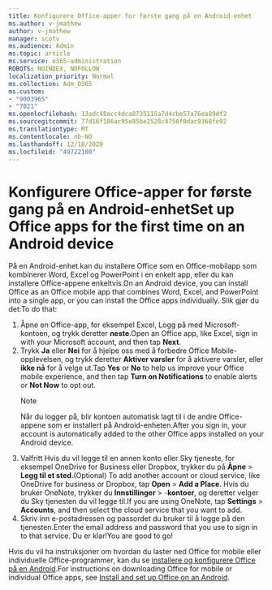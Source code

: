 ```yaml
---
title: Konfigurere Office-apper for første gang på en Android-enhet
ms.author: v-jmathew
author: v-jmathew
manager: scotv
ms.audience: Admin
ms.topic: article
ms.service: o365-administration
ROBOTS: NOINDEX, NOFOLLOW
localization_priority: Normal
ms.collection: Adm_O365
ms.custom:
- "9003965"
- "7021"
ms.openlocfilehash: 13adc48acc4dca8735115a7d4cbe57a76ea89df2
ms.sourcegitcommit: 77d16f186ac95e85be2528c4756f0dac9368fe92
ms.translationtype: MT
ms.contentlocale: nb-NO
ms.lasthandoff: 12/18/2020
ms.locfileid: "49722180"
---
```

# <a name="set-up-office-apps-for-the-first-time-on-an-android-device"></a><span data-ttu-id="a1d65-102">Konfigurere Office-apper for første gang på en Android-enhet</span><span class="sxs-lookup"><span data-stu-id="a1d65-102">Set up Office apps for the first time on an Android device</span></span>

<span data-ttu-id="a1d65-103">På en Android-enhet kan du installere Office som en Office-mobilapp som kombinerer Word, Excel og PowerPoint i en enkelt app, eller du kan installere Office-appene enkeltvis.</span><span class="sxs-lookup"><span data-stu-id="a1d65-103">On an Android device, you can install Office as an Office mobile app that combines Word, Excel, and PowerPoint into a single app, or you can install the Office apps individually.</span></span> <span data-ttu-id="a1d65-104">Slik gjør du det:</span><span class="sxs-lookup"><span data-stu-id="a1d65-104">To do that:</span></span>

1. <span data-ttu-id="a1d65-105">Åpne en Office-app, for eksempel Excel, Logg på med Microsoft-kontoen, og trykk deretter **neste**.</span><span class="sxs-lookup"><span data-stu-id="a1d65-105">Open an Office app, like Excel, sign in with your Microsoft account, and then tap **Next**.</span></span>
2. <span data-ttu-id="a1d65-106">Trykk **Ja** eller **Nei** for å hjelpe oss med å forbedre Office Mobile-opplevelsen, og trykk deretter **Aktiver varsler** for å aktivere varsler, eller **ikke nå** for å velge ut.</span><span class="sxs-lookup"><span data-stu-id="a1d65-106">Tap **Yes** or **No** to help us improve your Office mobile experience, and then tap **Turn on Notifications** to enable alerts or **Not Now** to opt out.</span></span>
    > [!NOTE]
    > <span data-ttu-id="a1d65-107">Når du logger på, blir kontoen automatisk lagt til i de andre Office-appene som er installert på Android-enheten.</span><span class="sxs-lookup"><span data-stu-id="a1d65-107">After you sign in, your account is automatically added to the other Office apps installed on your Android device.</span></span>
3. <span data-ttu-id="a1d65-108">Valfritt Hvis du vil legge til en annen konto eller Sky tjeneste, for eksempel OneDrive for Business eller Dropbox, trykker du på **Åpne**  >  **Legg til et sted**.</span><span class="sxs-lookup"><span data-stu-id="a1d65-108">(Optional) To add another account or cloud service, like OneDrive for business or Dropbox, tap **Open** > **Add a Place**.</span></span> <span data-ttu-id="a1d65-109">Hvis du bruker OneNote, trykker du **Innstillinger**  >  -**kontoer**, og deretter velger du Sky tjenesten du vil legge til.</span><span class="sxs-lookup"><span data-stu-id="a1d65-109">If you are using OneNote, tap **Settings** > **Accounts**, and then select the cloud service that you want to add.</span></span>
4. <span data-ttu-id="a1d65-110">Skriv inn e-postadressen og passordet du bruker til å logge på den tjenesten.</span><span class="sxs-lookup"><span data-stu-id="a1d65-110">Enter the email address and password that you use to sign in to that service.</span></span> <span data-ttu-id="a1d65-111">Du er klar!</span><span class="sxs-lookup"><span data-stu-id="a1d65-111">You are good to go!</span></span>

<span data-ttu-id="a1d65-112">Hvis du vil ha instruksjoner om hvordan du laster ned Office for mobile eller individuelle Office-programmer, kan du se [installere og konfigurere Office på en Android](https://go.microsoft.com/fwlink/?linkid=2135287).</span><span class="sxs-lookup"><span data-stu-id="a1d65-112">For instructions on downloading Office for mobile or individual Office apps, see [Install and set up Office on an Android](https://go.microsoft.com/fwlink/?linkid=2135287).</span></span>
